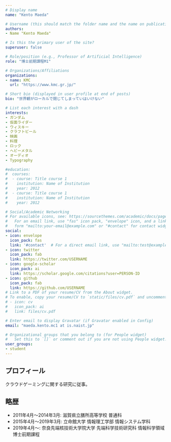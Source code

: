 ```yaml
---
# Display name
name: "Kento Maeda"

# Username (this should match the folder name and the name on publications)
authors:
- Name "Kento Maeda"

# Is this the primary user of the site?
superuser: false

# Role/position (e.g., Professor of Artificial Intelligence)
role: "博士前期課程M1"

# Organizations/Affiliations
organizations:
- name: KMC
  url: "https://www.kmc.gr.jp/"

# Short bio (displayed in user profile at end of posts)
bio: "世界観がローカルで閉じてしまっていはいけない"

# List each interest with a dash
interests:
- ガンダム
- 仮面ライダー
- ウィスキー
- クラフトビール
- 映画
- 料理
- ロック
- ヘビーメタル
- オーディオ
- Typography

#education:
#  courses:
#  - course: Title course 1
#    institution: Name of Institution
#    year: 2012
#  - course: Title course 1
#    institution: Name of Institution
#    year: 2012

# Social/Academic Networking
# For available icons, see: https://sourcethemes.com/academic/docs/page-builder/#icons
#   For an email link, use "fas" icon pack, "envelope" icon, and a link in the
#   form "mailto:your-email@example.com" or "#contact" for contact widget.
social:
- icon: envelope
  icon_pack: fas
  link: '#contact'  # For a direct email link, use "mailto:test@example.org".
- icon: twitter
  icon_pack: fab
  link: https://twitter.com/USERNAME
- icon: google-scholar
  icon_pack: ai
  link: https://scholar.google.com/citations?user=PERSON-ID
- icon: github
  icon_pack: fab
  link: https://github.com/USERNAME
# Link to a PDF of your resume/CV from the About widget.
# To enable, copy your resume/CV to `static/files/cv.pdf` and uncomment the lines below.
# - icon: cv
#   icon_pack: ai
#   link: files/cv.pdf

# Enter email to display Gravatar (if Gravatar enabled in Config)
email: "maeda.kento.mc1 at is.naist.jp"

# Organizational groups that you belong to (for People widget)
#   Set this to `[]` or comment out if you are not using People widget.
user_groups:
- student
---
```


## プロフィール
クラウドゲーミングに関する研究に従事。

## 略歴

- 2011年4月〜2014年3月: 滋賀県立膳所高等学校 普通科
- 2015年4月〜2019年3月: 立命館大学 情報理工学部 情報システム学科
- 2019年4月～: 奈良先端核技術大学院大学 先端科学技術研究科 情報科学領域 博士前期課程



